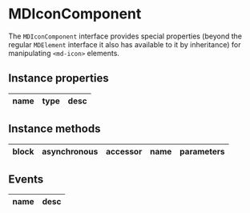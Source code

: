 # MDIconComponent
The `MDIconComponent` interface provides special properties (beyond the regular `MDElement` interface it also has available to it by inheritance) for manipulating `<md-icon>` elements.

## Instance properties

name|type|desc
---|---|---

## Instance methods

block| asynchronous | accessor| name| parameters
---| --- | ---| ---| ---

## Events

name|desc
---|---
